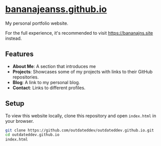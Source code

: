 
# [bananajeanss.github.io](https://bananajeanss.github.io)

My personal portfolio website.

For the full experience, it's recommended to visit https://bananajns.site instead.

## Features

- **About Me**: A section that introduces me
- **Projects**: Showcases some of my projects with links to their GitHub repositories.
- **Blog**: A link to my personal blog.
- **Contact**: Links to different profiles.

## Setup

To view this website locally, clone this repository and open `index.html` in your browser.

```sh
git clone https://github.com/outdateddev/outdateddev.github.io.git
cd outdateddev.github.io
index.html
```
